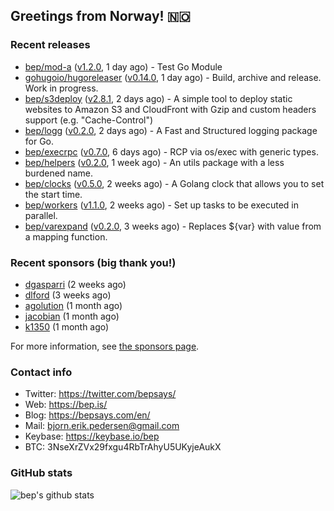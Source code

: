 ## Greetings from Norway! 🇳🇴

### Recent releases
- [bep/mod-a](https://github.com/bep/mod-a) ([v1.2.0](https://github.com/bep/mod-a/releases/tag/v1.2.0), 1 day ago) - Test Go Module
- [gohugoio/hugoreleaser](https://github.com/gohugoio/hugoreleaser) ([v0.14.0](https://github.com/gohugoio/hugoreleaser/releases/tag/v0.14.0), 1 day ago) - Build, archive and release. Work in progress.
- [bep/s3deploy](https://github.com/bep/s3deploy) ([v2.8.1](https://github.com/bep/s3deploy/releases/tag/v2.8.1), 2 days ago) - A simple tool to deploy static websites to Amazon S3 and CloudFront with Gzip and custom headers support (e.g. &#34;Cache-Control&#34;)
- [bep/logg](https://github.com/bep/logg) ([v0.2.0](https://github.com/bep/logg/releases/tag/v0.2.0), 2 days ago) - A Fast and Structured logging package for Go.
- [bep/execrpc](https://github.com/bep/execrpc) ([v0.7.0](https://github.com/bep/execrpc/releases/tag/v0.7.0), 6 days ago) - RCP via os/exec with generic types.
- [bep/helpers](https://github.com/bep/helpers) ([v0.2.0](https://github.com/bep/helpers/releases/tag/v0.2.0), 1 week ago) - An utils package with a less burdened name.
- [bep/clocks](https://github.com/bep/clocks) ([v0.5.0](https://github.com/bep/clocks/releases/tag/v0.5.0), 2 weeks ago) - A Golang clock that allows you to set the start time.
- [bep/workers](https://github.com/bep/workers) ([v1.1.0](https://github.com/bep/workers/releases/tag/v1.1.0), 2 weeks ago) - Set up tasks to be executed in parallel.
- [bep/varexpand](https://github.com/bep/varexpand) ([v0.2.0](https://github.com/bep/varexpand/releases/tag/v0.2.0), 3 weeks ago) - Replaces ${var} with value from a mapping function.


### Recent sponsors (big thank you!)

- [dgasparri](https://github.com/dgasparri) (2 weeks ago)
- [dlford](https://github.com/dlford) (3 weeks ago)
- [agolution](https://github.com/agolution) (1 month ago)
- [jacobian](https://github.com/jacobian) (1 month ago)
- [k1350](https://github.com/k1350) (1 month ago)

For more information, see [the sponsors page](https://github.com/sponsors/bep/).

### Contact info
- Twitter: https://twitter.com/bepsays/
- Web: https://bep.is/
- Blog: https://bepsays.com/en/
- Mail: bjorn.erik.pedersen@gmail.com
- Keybase: https://keybase.io/bep
- BTC: 3NseXrZVx29fxgu4RbTrAhyU5UKyjeAukX


### GitHub stats
![bep's github stats](https://github-readme-stats.vercel.app/api?username=bep&count_private=true&hide_title=true)

